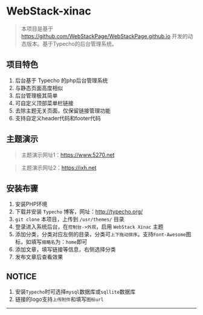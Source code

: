 # WebStack-xinac

> 本项目是基于 https://github.com/WebStackPage/WebStackPage.github.io 开发的动态版本。基于Typecho的后台管理系统。


## 项目特色
1. 后台基于 Typecho 的php后台管理系统
2. 与静态页面高度相似
3. 后台管理极其简单
4. 可自定义顶部菜单栏链接
5. 去除主题无关页面，仅保留链接管理功能
6. 支持自定义header代码和footer代码


## 主题演示
> 主题演示网址1：https://www.5270.net

> 主题演示网址2：https://ixh.net


## 安装布骤
1. 安装PHP环境
2. 下载并安装 `Typecho` 博客，网址：http://typecho.org/
3. `git clone` 本项目，上传到 `/usr/themes/` 目录
4. 登录进入系统后台，在`控制台->外观`，启用 `WebStack Xinac` 主题
5. 添加分类，分类对应左侧的目录，分类可`上下拖动排序`。支持`Font-Awesome`图标，如填写`缩略名`为：`home`即可
6. 添加文章，填写链接等信息，右侧选择分类
7. 发布文章后查看效果

## NOTICE
1. 安装`Typecho`时可选择`mysql`数据库或`sqllite`数据库
2. 链接的logo支持`上传附件`和填写`图标url`

---
